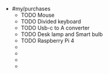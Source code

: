 - #my/purchases
	- TODO Mouse
	- TODO Divided keyboard
	- TODO Usb-c to A converter
	- TODO Desk lamp and Smart bulb
	- TODO Raspberry Pi 4
	-
	-
	-
	-